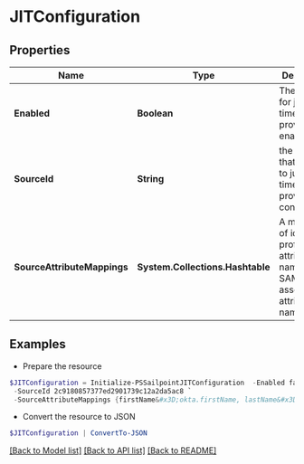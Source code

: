 # JITConfiguration
## Properties

Name | Type | Description | Notes
------------ | ------------- | ------------- | -------------
**Enabled** | **Boolean** | The indicator for just-in-time provisioning enabled | [optional] [default to $false]
**SourceId** | **String** | the sourceId that mapped to just-in-time provisioning configuration | [optional] 
**SourceAttributeMappings** | **System.Collections.Hashtable** | A mapping of identity profile attribute names to SAML assertion attribute names | [optional] 

## Examples

- Prepare the resource
```powershell
$JITConfiguration = Initialize-PSSailpointJITConfiguration  -Enabled false `
 -SourceId 2c9180857377ed2901739c12a2da5ac8 `
 -SourceAttributeMappings {firstName&#x3D;okta.firstName, lastName&#x3D;okta.lastName, email&#x3D;okta.email}
```

- Convert the resource to JSON
```powershell
$JITConfiguration | ConvertTo-JSON
```

[[Back to Model list]](../README.md#documentation-for-models) [[Back to API list]](../README.md#documentation-for-api-endpoints) [[Back to README]](../README.md)


